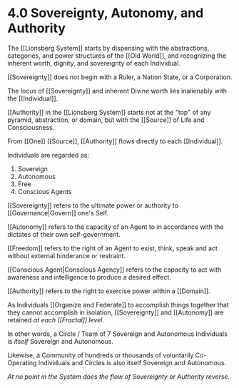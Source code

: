 # 4.0 Sovereignty, Autonomy, and Authority
The [[Lionsberg System]] starts by dispensing with the abstractions, categories, and power structures of the [[Old World]], and recognizing the inherent worth, dignity, and sovereignty of each Individual. 

[[Sovereignty]] does not begin with a Ruler, a Nation State, or a Corporation.  

The locus of [[Sovereignty]] and inherent Divine worth lies inalienably with the [[Individual]]. 

[[Authority]] in the [[Lionsberg System]] starts not at the "top" of any pyramid, abstraction, or domain, but with the [[Source]] of Life and Consciousness. 

From [[One]] [[Source]], [[Authority]] flows directly to each [[Individual]].  

Individuals are regarded as: 

1. Sovereign 
2. Autonomous 
3. Free 
4. Conscious Agents 

[[Sovereignty]] refers to the ultimate power or authority to [[Governance|Govern]] one's Self. 

[[Autonomy]] refers to the capacity of an Agent to in accordance with the dictates of their own self-government. 

[[Freedom]] refers to the right of an Agent to exist, think, speak and act without external hinderance or restraint. 

[[Conscious Agent|Conscious Agency]] refers to the capacity to act with awareness and intelligence to produce a desired effect.  

[[Authority]] refers to the right to exercise power within a [[Domain]]. 

As Individuals [[Organize and Federate]] to accomplish things together that they cannot accomplish in isolation, [[Sovereignty]] and [[Autonomy]] are retained _at each [[Fractal]] level._  

In other words, a Circle / Team of 7 Sovereign and Autonomous Individuals is _itself_ Sovereign and Autonomous. 

Likewise, a Community of hundreds or thousands of voluntarily Co-Operating Individuals and Circles is also itself Sovereign and Autonomous. 

_At no point in the System does the flow of Sovereignty or Authority reverse._  
